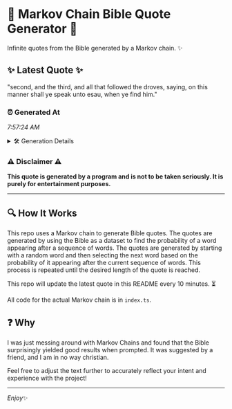 # 📖 Markov Chain Bible Quote Generator 📖

Infinite quotes from the Bible generated by a Markov chain. ✨

## ✨ Latest Quote ✨
"second, and the third, and all that followed the droves, saying, on this manner shall ye speak unto esau, when ye find him."

### ⏰ Generated At
*7:57:24 AM*

<details>
    <summary>🛠️ Generation Details</summary>
    <p>
        <strong>🌱 Seed:</strong> second,<br>
        <strong>🔄 Iterations:</strong> 22<br>
        <strong>📜 Context History:</strong><br>[ second, ]: and<br>[ second,, and ]: the<br>[ second,, and, the ]: third,<br>[ second,, and, the, third, ]: and<br>[ second,, and, the, third,, and ]: all<br>[ second,, and, the, third,, and, all ]: that<br>[ and, the, third,, and, all, that ]: followed<br>[ the, third,, and, all, that, followed ]: the<br>[ third,, and, all, that, followed, the ]: droves,<br>[ and, all, that, followed, the, droves, ]: saying,<br>[ all, that, followed, the, droves,, saying, ]: on<br>[ that, followed, the, droves,, saying,, on ]: this<br>[ followed, the, droves,, saying,, on, this ]: manner<br>[ the, droves,, saying,, on, this, manner ]: shall<br>[ droves,, saying,, on, this, manner, shall ]: ye<br>[ saying,, on, this, manner, shall, ye ]: speak<br>[ on, this, manner, shall, ye, speak ]: unto<br>[ this, manner, shall, ye, speak, unto ]: esau,<br>[ manner, shall, ye, speak, unto, esau, ]: when<br>[ shall, ye, speak, unto, esau,, when ]: ye<br>[ ye, speak, unto, esau,, when, ye ]: find<br>[ speak, unto, esau,, when, ye, find ]: him.<br>
    </p>
</details>

### ⚠️ Disclaimer ⚠️
**This quote is generated by a program and is not to be taken seriously. It is purely for entertainment purposes.**

---

## 🔍 How It Works

This repo uses a Markov chain to generate Bible quotes. The quotes are generated by using the Bible as a dataset to find the probability of a word appearing after a sequence of words. The quotes are generated by starting with a random word and then selecting the next word based on the probability of it appearing after the current sequence of words. This process is repeated until the desired length of the quote is reached.

This repo will update the latest quote in this README every 10 minutes. ⏳

All code for the actual Markov chain is in `index.ts`.

## ❓ Why

I was just messing around with Markov Chains and found that the Bible surprisingly yielded good results when prompted. 
It was suggested by a friend, and I am in no way christian.

Feel free to adjust the text further to accurately reflect your intent and experience with the project!

---

*Enjoy*✨
